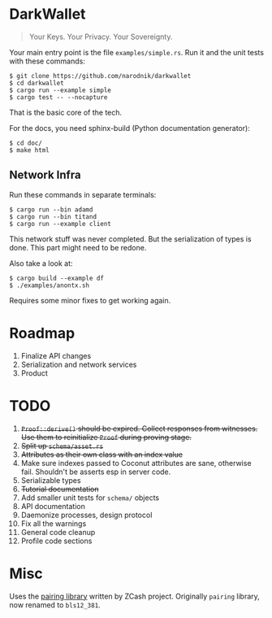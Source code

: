 # DarkWallet

> Your Keys. Your Privacy. Your Sovereignty.

Your main entry point is the file `examples/simple.rs`. Run it and the unit tests with these commands:

```console
$ git clone https://github.com/narodnik/darkwallet
$ cd darkwallet
$ cargo run --example simple
$ cargo test -- --nocapture
```

That is the basic core of the tech.

For the docs, you need sphinx-build (Python documentation generator):

```console
$ cd doc/
$ make html
```

## Network Infra

Run these commands in separate terminals:

```console
$ cargo run --bin adamd
$ cargo run --bin titand
$ cargo run --example client
```

This network stuff was never completed. But the serialization of types is done. This part might need to be redone.

Also take a look at:

```console
$ cargo build --example df
$ ./examples/anontx.sh
```

Requires some minor fixes to get working again.

# Roadmap

1. Finalize API changes
2. Serialization and network services
3. Product

# TODO

1. ~~`Proof::derive()` should be expired. Collect responses from witnesses. Use them to reinitialize `Proof` during proving stage.~~
1. ~~Split up `schema/asset.rs`~~
1. ~~Attributes as their own class with an index value~~
1. Make sure indexes passed to Coconut attributes are sane, otherwise fail. Shouldn't be asserts esp in server code.
1. Serializable types
1. ~~Tutorial documentation~~
1. Add smaller unit tests for `schema/` objects
1. API documentation
1. Daemonize processes, design protocol
1. Fix all the warnings
1. General code cleanup
1. Profile code sections

# Misc

Uses the [pairing library](https://electriccoin.co/blog/pairing-cryptography-in-rust/) written by ZCash project. Originally `pairing` library, now renamed to `bls12_381`.

